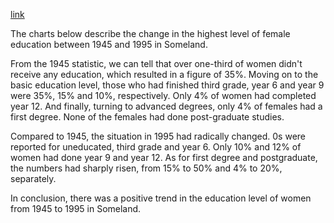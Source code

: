 [link](https://www.english-exam.org/IELTS/academic_writing_samples_task_1/103/)

The charts below describe the change in the highest level of female education between 1945 and 1995 in Someland.

From the 1945 statistic, we can tell that over one-third of women didn't receive any education, which resulted in a figure of 35%. Moving on to the basic education level, those who had finished third grade, year 6 and year 9 were 35%, 15% and 10%, respectively. Only 4% of women had completed year 12. And finally, turning to advanced degrees, only 4% of females had a first degree. None of the females had done post-graduate studies.

Compared to 1945, the situation in 1995 had radically changed. 0s were reported for uneducated, third grade and year 6. Only 10% and 12% of women had done year 9 and year 12. As for first degree and postgraduate, the numbers had sharply risen, from 15% to 50% and 4% to 20%, separately. 

In conclusion, there was a positive trend in the education level of women from 1945 to 1995 in Someland.